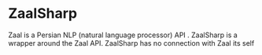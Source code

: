 # ZaalSharp
Zaal is a Persian NLP (natural language processor) API . ZaalSharp is a wrapper around the Zaal API. ZaalSharp has no connection with Zaal its self
